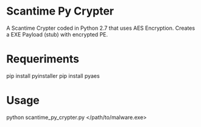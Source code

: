 # Scantime Py Crypter
A Scantime Crypter coded in Python 2.7 that uses AES Encryption.
Creates a EXE Payload (stub) with encrypted PE.

# Requeriments
pip install pyinstaller
pip install pyaes

# Usage
python scantime_py_crypter.py </path/to/malware.exe>
